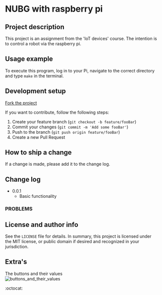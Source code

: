 # NUBG with raspberry pi

## Project description

This project is an assignment from the 'IoT devices' course. The intention is to control a robot via the raspberry pi.


## Usage example

To execute this program, log in to your Pi, navigate to the correct directory and type `make` in the terminal.



## Development setup

[Fork the project](https://github.com/iot-devices-2019/nubg-touchberry-controller-EliasVerstappe)

If you want to contribute, follow the following steps:
1. Create your feature branch (`git checkout -b feature/fooBar`)
2. Commit your changes (`git commit -m 'Add some fooBar'`)
3. Push to the branch (`git push origin feature/fooBar`)
4. Create a new Pull Request

## How to ship a change

If a change is made, please add it to the change log.

## Change log

* 0.0.1
    * Basic functionality
    


### PROBLEMS





## License and author info
See the ``LICENSE`` file for details. In summary, this project is licensed under the MIT license, or public domain if desired and recognized in your jurisdiction.



## Extra's

The buttons and their values   
![buttons_and_their_values](/media/buttons_and_their_values.png)



:octocat:
